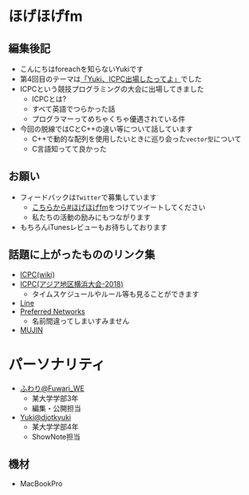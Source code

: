 # ほげほげfm
## 編集後記
- こんにちはforeachを知らないYukiです
- 第4回目のテーマは[「Yuki、ICPC出場したってよ」](https://www.kappa.info-engineer.jp/2019/01/07/ep4-yuki%E3%80%81icpc%E3%81%AB%E5%87%BA%E5%A0%B4%E3%81%97%E3%81%9F%E3%81%A3%E3%81%A6%E3%82%88/)でした
- ICPCという競技プログラミングの大会に出場してきました
  - ICPCとは?
  - すべて英語でつらかった話
  - プログラマーってめちゃくちゃ優遇されている件
- 今回の脱線ではCとC++の違い等について話しています
  - C++で動的な配列を使用したいときに巡り会った`vector型`について
  - C言語知ってて良かった
  
## お願い
- フィードバックは`Twitter`で募集しています
    - [こちらから#ほげほげfm](https://twitter.com/search?f=tweets&q=%23%E3%81%BB%E3%81%92%E3%81%BB%E3%81%92fm&src=typd)をつけてツイートしてください
    - 私たちの活動の励みにもつながります
- もちろんiTunesレビューもお待ちしております

## 話題に上がったもののリンク集
- [ICPC(wiki)](https://ja.wikipedia.org/wiki/ACM%E5%9B%BD%E9%9A%9B%E5%A4%A7%E5%AD%A6%E5%AF%BE%E6%8A%97%E3%83%97%E3%83%AD%E3%82%B0%E3%83%A9%E3%83%9F%E3%83%B3%E3%82%B0%E3%82%B3%E3%83%B3%E3%83%86%E3%82%B9%E3%83%88)
- [ICPC(アジア地区横浜大会-2018)](https://icpc.iisf.or.jp/2018-yokohama/)
  - タイムスケジュールやルール等も見ることができます
- [Line](https://line.me/ja/)
- [Preferred Networks](https://www.preferred-networks.jp/ja/)
  - 名前間違ってしまいすみません
- [MUJIN](https://mujin.co.jp/index.html)

# パーソナリティ
- [ふわり@Fuwari_WE](https://twitter.com/Fuwari_WE)
    - 某大学学部3年
    - 編集・公開担当
- [Yuki@djotkyuki](https://twitter.com/djotkyuki)
    - 某大学学部4年
    - ShowNote担当

## 機材  
- MacBookPro